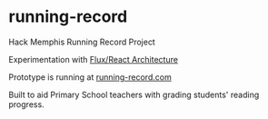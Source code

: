 running-record
==============

Hack Memphis Running Record Project

Experimentation with [Flux/React Architecture](https://github.com/facebook/flux)

Prototype is running at [running-record.com](http://running-record.com)

Built to aid Primary School teachers with grading students' reading progress.
